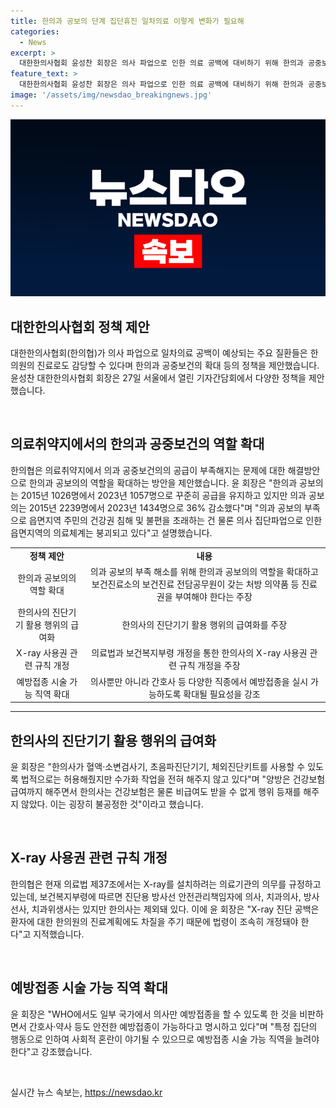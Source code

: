 ```yaml
---
title: 한의과 공보의 단계 집단휴진 일차의료 이렇게 변화가 필요해
categories:
  - News
excerpt: >
  대한한의사협회 윤성찬 회장은 의사 파업으로 인한 의료 공백에 대비하기 위해 한의과 공중보건의 역할 확대 및 한의사의 진단기기 활용 행위의 급여화, X-ray 사용권 관련 규칙 개정, 예방접종 시술 가능 직역 확대 등의 정책을 제안했다. 그는 의료취약지의 의과 공중보건의 해결을 위해 한의과 공보의의 역할을 강조하며, 의료계 편중을 해소하고자 다양 직종에서의 예방접종을 주장했다. 윤 회장은 의료취약지의 의료체계 붕괴를 막기 위해 한의과 공보의에게 직무교육 후 진료권을 부여해야 한다고 주장했다.
feature_text: >
  대한한의사협회 윤성찬 회장은 의사 파업으로 인한 의료 공백에 대비하기 위해 한의과 공중보건의 역할 확대 및 한의사의 진단기기 활용 행위의 급여화, X-ray 사용권 관련 규칙 개정, 예방접종 시술 가능 직역 확대 등의 정책을 제안했다. 그는 의료취약지의 의과 공중보건의 해결을 위해 한의과 공보의의 역할을 강조하며, 의료계 편중을 해소하고자 다양 직종에서의 예방접종을 주장했다. 윤 회장은 의료취약지의 의료체계 붕괴를 막기 위해 한의과 공보의에게 직무교육 후 진료권을 부여해야 한다고 주장했다.
image: '/assets/img/newsdao_breakingnews.jpg'
---
```


<p><img src="/assets/img/newsdao_breakingnews.jpg" alt="koreaapp 속보" /></p>

<h2 data-ke-size="size26">대한한의사협회 정책 제안</h2>

<p data-ke-size="size16">대한한의사협회(한의협)가 의사 파업으로 일차의료 공백이 예상되는 주요 질환들은 한의원의 진료로도 감당할 수 있다며 한의과 공중보건의 확대 등의 정책을 제안했습니다. 윤성찬 대한한의사협회 회장은 27일 서울에서 열린 기자간담회에서 다양한 정책을 제안했습니다.</p>

<p><br></p>

<h2 data-ke-size="size24">의료취약지에서의 한의과 공중보건의 역할 확대</h2>

<p data-ke-size="size16">한의협은 의료취약지에서 의과 공중보건의의 공급이 부족해지는 문제에 대한 해결방안으로 한의과 공보의의 역할을 확대하는 방안을 제안했습니다. 윤 회장은 "한의과 공보의는 2015년 1026명에서 2023년 1057명으로 꾸준히 공급을 유지하고 있지만 의과 공보의는 2015년 2239명에서 2023년 1434명으로 36% 감소했다"며 "의과 공보의 부족으로 읍면지역 주민의 건강권 침해 및 불편을 초래하는 건 물론 의사 집단파업으로 인한 읍면지역의 의료체계는 붕괴되고 있다"고 설명했습니다.</p>

<table>
  <tr>
    <td style="text-align: center; height: 17px;"><b>정책 제안</b></td>
    <td style="text-align: center; height: 17px;"><b>내용</b></td>
  </tr>
  <tr>
    <td style="text-align: center; height: 17px;">한의과 공보의의 역할 확대</td>
    <td style="text-align: center; height: 17px;">의과 공보의 부족 해소를 위해 한의과 공보의의 역할을 확대하고 보건진료소의 보건진료 전담공무원이 갖는 처방 의약품 등 진료권을 부여해야 한다는 주장</td>
  </tr>
  <tr>
    <td style="text-align: center; height: 17px;">한의사의 진단기기 활용 행위의 급여화</td>
    <td style="text-align: center; height: 17px;">한의사의 진단기기 활용 행위의 급여화를 주장</td>
  </tr>
  <tr>
    <td style="text-align: center; height: 17px;">X-ray 사용권 관련 규칙 개정</td>
    <td style="text-align: center; height: 17px;">의료법과 보건복지부령 개정을 통한 한의사의 X-ray 사용권 관련 규칙 개정을 주장</td>
  </tr>
  <tr>
    <td style="text-align: center; height: 17px;">예방접종 시술 가능 직역 확대</td>
    <td style="text-align: center; height: 17px;">의사뿐만 아니라 간호사 등 다양한 직종에서 예방접종을 실시 가능하도록 확대될 필요성을 강조</td>
  </tr>
</table>

<hr>

<h2 data-ke-size="size24">한의사의 진단기기 활용 행위의 급여화</h2>

<p data-ke-size="size16">윤 회장은 "한의사가 혈액·소변검사기, 초음파진단기기, 체외진단키트를 사용할 수 있도록 법적으로는 허용해줬지만 수가화 작업을 전혀 해주지 않고 있다"며 "양방은 건강보험급여까지 해주면서 한의사는 건강보험은 물론 비급여도 받을 수 없게 행위 등재를 해주지 않았다. 이는 굉장히 불공정한 것"이라고 했습니다.</p>

<p><br></p>

<h2 data-ke-size="size24">X-ray 사용권 관련 규칙 개정</h2>

<p data-ke-size="size16">한의협은 현재 의료법 제37조에서는 X-ray를 설치하려는 의료기관의 의무를 규정하고 있는데, 보건복지부령에 따르면 진단용 방사선 안전관리책임자에 의사, 치과의사, 방사선사, 치과위생사는 있지만 한의사는 제외돼 있다. 이에 윤 회장은 "X-ray 진단 공백은 환자에 대한 한의원의 진료계획에도 차질을 주기 때문에 법령이 조속히 개정돼야 한다"고 지적했습니다.</p>

<p><br></p>

<h2 data-ke-size="size24">예방접종 시술 가능 직역 확대</h2>

<p data-ke-size="size16">윤 회장은 "WHO에서도 일부 국가에서 의사만 예방접종을 할 수 있도록 한 것을 비판하면서 간호사·약사 등도 안전한 예방접종이 가능하다고 명시하고 있다"며 "특정 집단의 행동으로 인하여 사회적 혼란이 야기될 수 있으므로 예방접종 시술 가능 직역을 늘려야 한다"고 강조했습니다.</p>

<p data-ke-size="size16">&nbsp;</p>
실시간 뉴스 속보는, <a href="https://newsdao.kr" rel="dofollow">https://newsdao.kr</a>



